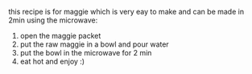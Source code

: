 this recipe is for maggie which is very eay to make and can be made in 2min using the microwave: 

1) open the maggie packet
2) put the raw maggie in a bowl and pour water
3) put the bowl in the microwave for 2 min
4) eat hot and enjoy :) 